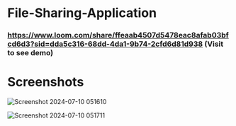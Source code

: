 # File-Sharing-Application

###  https://www.loom.com/share/ffeaab4507d5478eac8afab03bfcd6d3?sid=dda5c316-68dd-4da1-9b74-2cfd6d81d938 (Visit to see demo)

# Screenshots 


![Screenshot 2024-07-10 051610](https://github.com/pragyasingh-29/File-Sharing-Application/assets/129204388/669ab018-805c-44a6-b5a3-18d83ef537dd)



![Screenshot 2024-07-10 051711](https://github.com/pragyasingh-29/File-Sharing-Application/assets/129204388/528adbe7-a06e-411e-89b8-9322a8c148f5)
